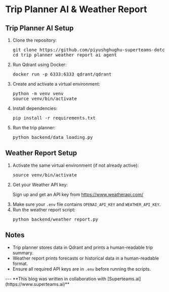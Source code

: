 <!DOCTYPE html>
<html lang="en">
<head>
  <meta charset="UTF-8">

</head>
<body>

<h1>Trip Planner AI & Weather Report</h1>

<h2>Trip Planner AI Setup</h2>
<ol>
  <li>Clone the repository:
    <pre>git clone https://github.com/piyushghughu-superteams-dotcom/trip_planner_weather_report_ai_agent.git
cd trip_planner_weather_report_ai_agent</pre>
  </li>
  <li>Run Qdrant using Docker:
    <pre>docker run -p 6333:6333 qdrant/qdrant</pre>
  </li>
  <li>Create and activate a virtual environment:
    <pre>python -m venv venv
source venv/bin/activate</pre>
  </li>
  <li>Install dependencies:
    <pre>pip install -r requirements.txt</pre>
  </li>
  <li>Run the trip planner:
    <pre>python backend/data_loading.py</pre>
  </li>
</ol>

<h2>Weather Report Setup</h2>
<ol>
  <li>Activate the same virtual environment (if not already active):
    <pre>source venv/bin/activate</pre>
  </li>
  <li>Get your Weather API key:
    <p>Sign up and get an API key from <a href="https://www.weatherapi.com/" target="_blank">https://www.weatherapi.com/</a></p>
  </li>
  <li>Make sure your <code>.env</code> file contains <code>OPENAI_API_KEY</code> and <code>WEATHER_API_KEY</code>.</li>
  <li>Run the weather report script:
    <pre>python backend/weather_report.py</pre>
  </li>
</ol>

<h2>Notes</h2>
<ul>
  <li>Trip planner stores data in Qdrant and prints a human-readable trip summary.</li>
  <li>Weather report prints forecasts or historical data in a human-readable format.</li>
  <li>Ensure all required API keys are in <code>.env</code> before running the scripts.</li>
</ul>
---
**This blog was written in collaboration with [Superteams.ai](https://www.superteams.ai)**
</body>
</html>
